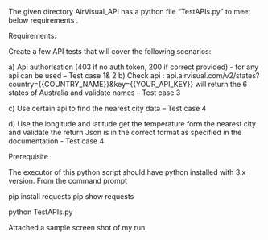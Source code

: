 
The given directory AirVisual_API has a python file “TestAPIs.py” to meet below requirements .

Requirements: 

Create a few API tests that will cover the following scenarios: 

a)	Api authorisation (403 if no auth token, 200 if correct provided) - for any api can be used – Test case 1& 2
b)	Check api : api.airvisual.com/v2/states?country={{COUNTRY_NAME}}&key={{YOUR_API_KEY}}  will return the 6 states of Australia and validate names – Test case 3

c)	Use certain api to find the nearest city data – Test case 4 

d)	Use the longitude and latitude get the temperature form the nearest city and validate the return Json is in the correct format as specified in the documentation - Test case 4

Prerequisite

The executor of this python script should have python installed with 3.x version.
From the command prompt 

pip install requests
pip show requests

python TestAPIs.py 

Attached a sample screen shot of my run 


